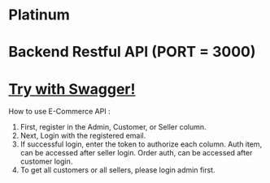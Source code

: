 # Platinum

# Backend Restful API (PORT = 3000)

# <a href='http://localhost:3000/api-docs/#/'>Try with Swagger!</a>

How to use E-Commerce API :

1. First, register in the Admin, Customer, or Seller column. 
2. Next, Login with the registered email. 
3. If successful login, enter the token to authorize each column. 
   Auth item, can be accessed after seller login. Order auth, can be accessed after customer login. 
4. To get all customers or all sellers, please login admin first.


